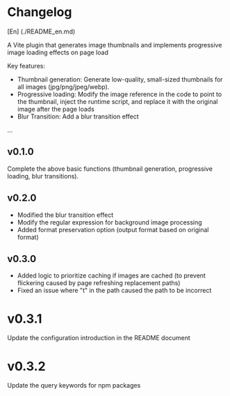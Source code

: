 # Changelog

[En] (./README_en.md)

A Vite plugin that generates image thumbnails and implements progressive image loading effects on page load

Key features:

- Thumbnail generation: Generate low-quality, small-sized thumbnails for all images (jpg/png/jpeg/webp).
- Progressive loading: Modify the image reference in the code to point to the thumbnail, inject the runtime script, and replace it with the original image after the page loads
- Blur Transition: Add a blur transition effect

...

## v0.1.0

Complete the above basic functions (thumbnail generation, progressive loading, blur transitions).

## v0.2.0

- Modified the blur transition effect
- Modify the regular expression for background image processing
- Added format preservation option (output format based on original format)

## v0.3.0

- Added logic to prioritize caching if images are cached (to prevent flickering caused by page refreshing replacement paths)
- Fixed an issue where "t" in the path caused the path to be incorrect

# v0.3.1

  Update the configuration introduction in the README document

# v0.3.2

  Update the query keywords for npm packages